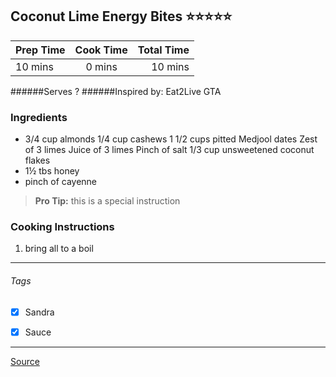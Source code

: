 ## Coconut Lime Energy Bites :star::star::star::star::star:

| Prep Time  | Cook Time    | Total Time  |
| ---------- |:------------:| -----------:|
| 10 mins    | 0 mins      | 10 mins     |


######Serves ?
######Inspired by: Eat2Live GTA

### Ingredients

* 3/4 cup almonds
1/4 cup cashews
1 1/2 cups pitted Medjool dates
Zest of 3 limes
Juice of 3 limes
Pinch of salt
1/3 cup unsweetened coconut flakes
* 1½ tbs honey
* pinch of cayenne

> **Pro Tip:** this is a special instruction

### Cooking Instructions

1. bring all to a boil

---

###### Tags
- [x] Sandra
- [x] Sauce


---

[Source](www.eat2livegta.com)

